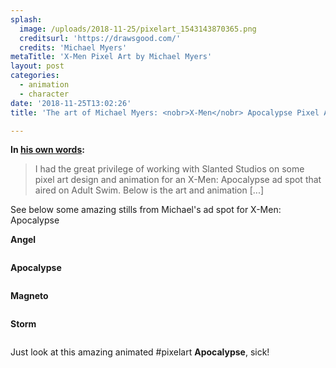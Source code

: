 ```yaml
---
splash:
  image: /uploads/2018-11-25/pixelart_1543143870365.png
  creditsurl: 'https://drawsgood.com/'
  credits: 'Michael Myers'
metaTitle: 'X-Men Pixel Art by Michael Myers'
layout: post
categories:
  - animation
  - character
date: '2018-11-25T13:02:26'
title: 'The art of Michael Myers: <nobr>X-Men</nobr> Apocalypse Pixel Art'

---
```

<p><strong>In&nbsp;</strong><a href="https://drawsgood.com/x-men-apocalypse-adult-swim-ad-spot-pixel-art" target="_blank"><strong>his own words</strong></a><strong>:</strong></p><blockquote>I had the great privilege of working with Slanted Studios on some pixel art design and animation for an X-Men: Apocalypse ad spot that aired on Adult Swim. Below is the art and animation [...]</blockquote><p>See below some amazing stills from Michael's ad spot for X-Men: Apocalypse</p><p><strong>Angel</strong></p><figure contenteditable="false"><img data-src="/uploads/2018-11-25/pixelart_1543143910928.png"></figure><p><strong>Apocalypse</strong></p><figure contenteditable="false"><img data-src="/uploads/2018-11-25/pixelart_1543143958205.png"></figure><p><strong>Magneto</strong></p><figure contenteditable="false"><img data-src="/uploads/2018-11-25/pixelart_1543143982879.png"></figure><p><strong>Storm</strong></p><figure contenteditable="false"><img data-src="/uploads/2018-11-25/pixelart_1543144067701.png"></figure><p>Just look at this amazing animated #pixelart&nbsp;<strong>Apocalypse</strong>, sick!</p><figure contenteditable="false"><img data-src="/uploads/2018-11-25/pixelart_1543144115652.gif"></figure>